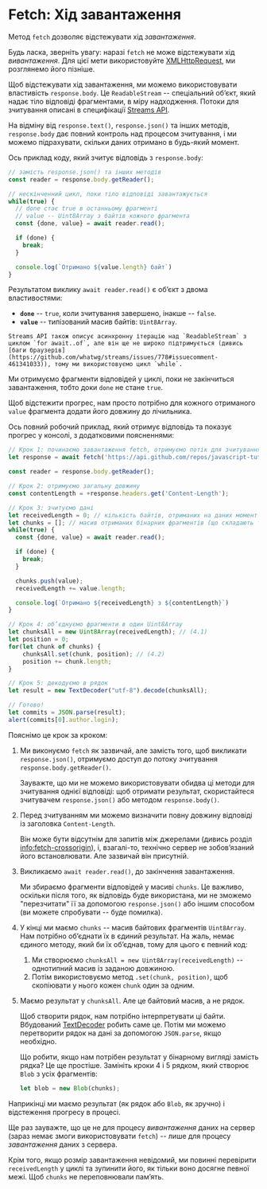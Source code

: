 
# Fetch: Хід завантаження

Метод `fetch` дозволяє відстежувати хід *завантаження*.

Будь ласка, зверніть увагу: наразі `fetch` не може відстежувати хід *вивантаження*. Для цієї мети використовуйте [XMLHttpRequest](info:xmlhttprequest), ми розглянемо його пізніше.

Щоб відстежувати хід завантаження, ми можемо використовувати властивість `response.body`. Це `ReadableStream` -- спеціальний об’єкт, який надає тіло відповіді фрагментами, в міру надходження. Потоки для зчитування описані в специфікації [Streams API](https://streams.spec.whatwg.org/#rs-class).

На відміну від `response.text()`, `response.json()` та інших методів, `response.body` дає повний контроль над процесом зчитування, і ми можемо підрахувати, скільки даних отримано в будь-який момент.

Ось приклад коду, який зчитує відповідь з `response.body`:

```js
// замість response.json() та інших методів
const reader = response.body.getReader();

// нескінченний цикл, поки тіло відповіді завантажується
while(true) {
  // done стає true в останньому фрагменті
  // value -- Uint8Array з байтів кожного фрагмента
  const {done, value} = await reader.read();

  if (done) {
    break;
  }

  console.log(`Отримано ${value.length} байт`)
}
```

Результатом виклику `await reader.read()` є об’єкт з двома властивостями:
- **`done`** -- `true`, коли зчитування завершено, інакше -- `false`.
- **`value`** -- типізований масив байтів: `Uint8Array`.

```smart
Streams API також описує асинхронну ітерацію над `ReadableStream` з циклом `for await..of`, але він ще не широко підтримується (дивись [баги браузерів](https://github.com/whatwg/streams/issues/778#issuecomment-461341033)), тому ми використовуємо цикл `while`.
```

Ми отримуємо фрагменти відповідей у циклі, поки не закінчиться завантаження, тобто доки `done` не стане `true`.

Щоб відстежити прогрес, нам просто потрібно для кожного отриманого `value` фрагмента додати його довжину до лічильника.

Ось повний робочий приклад, який отримує відповідь та показує прогрес у консолі, з додатковими поясненнями:

```js run async
// Крок 1: починаємо завантаження fetch, отримуємо потік для зчитування
let response = await fetch('https://api.github.com/repos/javascript-tutorial/en.javascript.info/commits?per_page=100');

const reader = response.body.getReader();

// Крок 2: отримуємо загальну довжину
const contentLength = +response.headers.get('Content-Length');

// Крок 3: зчитуємо дані
let receivedLength = 0; // кількість байтів, отриманих на даних момент
let chunks = []; // масив отриманих бінарних фрагментів (що складають тіло відповіді)
while(true) {
  const {done, value} = await reader.read();

  if (done) {
    break;
  }

  chunks.push(value);
  receivedLength += value.length;

  console.log(`Отримано ${receivedLength} з ${contentLength}`)
}

// Крок 4: об’єднуємо фрагменти в один Uint8Array
let chunksAll = new Uint8Array(receivedLength); // (4.1)
let position = 0;
for(let chunk of chunks) {
	chunksAll.set(chunk, position); // (4.2)
	position += chunk.length;
}

// Крок 5: декодуємо в рядок
let result = new TextDecoder("utf-8").decode(chunksAll);

// Готово!
let commits = JSON.parse(result);
alert(commits[0].author.login);
```

Пояснімо це крок за кроком:

1. Ми виконуємо `fetch` як зазвичай, але замість того, щоб викликати `response.json()`, отримуємо доступ до потоку зчитування `response.body.getReader()`.

   Зауважте, що ми не можемо використовувати обидва ці методи для зчитування однієї відповіді: щоб отримати результат, скористайтеся зчитувачем `response.json()` або методом `response.body()`.
2. Перед зчитуванням ми можемо визначити повну довжину відповіді із заголовка `Content-Length`.

   Він може бути відсутнім для запитів між джерелами (дивись розділ <info:fetch-crossorigin>), і, взагалі-то, технічно сервер не зобов’язаний його встановлювати. Але зазвичай він присутній.
3. Викликаємо `await reader.read()`, до закінчення завантаження.

   Ми збираємо фрагменти відповідей у масиві `chunks`. Це важливо, оскільки після того, як відповідь буде використана, ми не зможемо "перезчитати" її за допомогою `response.json()` або іншим способом (ви можете спробувати -- буде помилка).
4. У кінці ми маємо `chunks` -- масив байтових фрагментів `Uint8Array`. Нам потрібно об’єднати їх в єдиний результат. На жаль, немає єдиного методу, який би їх об’єднав, тому для цього є певний код:
   1. Ми створюємо `chunksAll = new Uint8Array(receivedLength)` -- однотипний масив із заданою довжиною.
   2. Потім використовуємо метод `.set(chunk, position)`, щоб скопіювати у нього кожен `chunk` один за одним.
5. Маємо результат у `chunksAll`. Але це байтовий масив, а не рядок.

    Щоб створити рядок, нам потрібно інтерпретувати ці байти. Вбудований [TextDecoder](info:text-decoder) робить саме це. Потім ми можемо перетворити рядок на дані за допомогою `JSON.parse`, якщо необхідно.

    Що робити, якщо нам потрібен результат у бінарному вигляді замість рядка? Це ще простіше. Замініть кроки 4 і 5 рядком, який створює `Blob` з усіх фрагментів:
    ```js
    let blob = new Blob(chunks);
    ```

Наприкінці ми маємо результат (як рядок або `Blob`, як зручно) і відстеження прогресу в процесі.

Ще раз зауважте, що це не для процесу *вивантаження* даних на сервер (зараз немає змоги використовувати `fetch`) -- лише для процесу *завантаження* даних з сервера.

Крім того, якщо розмір завантаження невідомий, ми повинні перевірити `receivedLength` у циклі та зупинити його, як тільки воно досягне певної межі. Щоб `chunks` не переповнювали пам’ять.